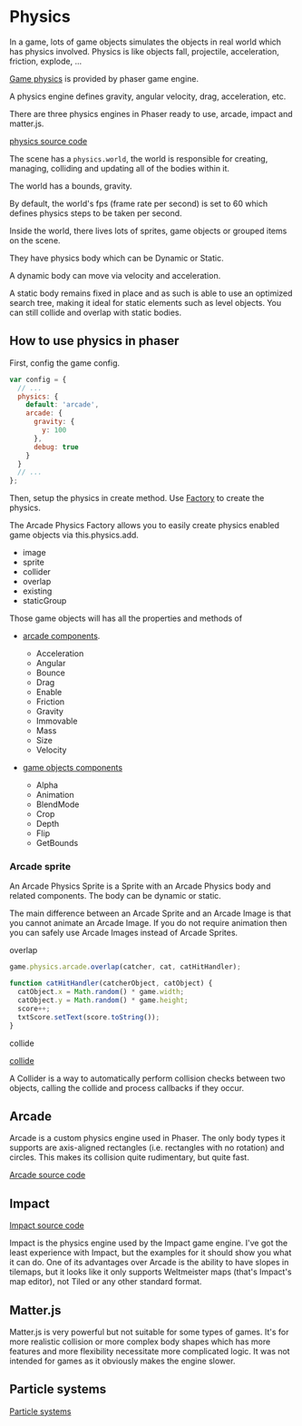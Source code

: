 # Physics

In a game, lots of game objects simulates the objects in real world which has physics involved. Physics is like objects fall, projectile, acceleration, friction, explode, ...

[Game physics](https://en.wikipedia.org/wiki/Game_physics) is provided by phaser game engine.

A physics engine defines gravity, angular velocity, drag, acceleration, etc.

There are three physics engines in Phaser ready to use, arcade, impact and matter.js.

[physics source code](https://github.com/photonstorm/phaser/blob/v3.16.2/src/physics/arcade/index.js)

The scene has a `physics.world`, the world is responsible for creating, managing, colliding and updating all of the bodies within it.

The world has a bounds, gravity.

By default, the world's fps (frame rate per second) is set to 60 which defines physics steps to be taken per second.

Inside the world, there lives lots of sprites, game objects or grouped items on the scene.

They have physics body which can be Dynamic or Static.

A dynamic body can move via velocity and acceleration.

A static body remains fixed in place and as such is able to use an optimized search tree, making it ideal for static elements such as level objects. You can still collide and overlap with static bodies.

## How to use physics in phaser

First, config the game config.

```js
var config = {
  // ...
  physics: {
    default: 'arcade',
    arcade: {
      gravity: {
        y: 100
      },
      debug: true
    }
  }
  // ...
};
```

Then, setup the physics in create method. Use [Factory](https://github.com/photonstorm/phaser/blob/v3.16.2/src/physics/arcade/Factory.js) to create the physics.

The Arcade Physics Factory allows you to easily create physics enabled game objects via this.physics.add.

- image
- sprite
- collider
- overlap
- existing
- staticGroup

Those game objects will has all the properties and methods of

- [arcade components](https://github.com/photonstorm/phaser/blob/v3.16.2/src/physics/arcade/components/index.js).

  - Acceleration
  - Angular
  - Bounce
  - Drag
  - Enable
  - Friction
  - Gravity
  - Immovable
  - Mass
  - Size
  - Velocity

- [game objects components](https://photonstorm.github.io/phaser3-docs/Phaser.GameObjects.Components.html)
  - Alpha
  - Animation
  - BlendMode
  - Crop
  - Depth
  - Flip
  - GetBounds

### Arcade sprite

An Arcade Physics Sprite is a Sprite with an Arcade Physics body and related components. The body can be dynamic or static.

The main difference between an Arcade Sprite and an Arcade Image is that you cannot animate an Arcade Image. If you do not require animation then you can safely use Arcade Images instead of Arcade Sprites.

overlap

```js
game.physics.arcade.overlap(catcher, cat, catHitHandler);

function catHitHandler(catcherObject, catObject) {
  catObject.x = Math.random() * game.width;
  catObject.y = Math.random() * game.height;
  score++;
  txtScore.setText(score.toString());
}
```

collide

[collide](https://photonstorm.github.io/phaser3-docs/Phaser.Physics.Arcade.Events.html#event:COLLIDE)

A Collider is a way to automatically perform collision checks between two objects, calling the collide and process callbacks if they occur.

## Arcade

Arcade is a custom physics engine used in Phaser. The only body types it supports are axis-aligned rectangles (i.e. rectangles with no rotation) and circles. This makes its collision quite rudimentary, but quite fast.

[Arcade source code](https://github.com/photonstorm/phaser/tree/v3.16.2/src/physics/arcade)

## Impact

[Impact source code](https://github.com/photonstorm/phaser/tree/v3.16.2/src/physics/impact)

Impact is the physics engine used by the Impact game engine. I've got the least experience with Impact, but the examples for it should show you what it can do. One of its advantages over Arcade is the ability to have slopes in tilemaps, but it looks like it only supports Weltmeister maps (that's Impact's map editor), not Tiled or any other standard format.

## Matter.js

Matter.js is very powerful but not suitable for some types of games. It's for more realistic collision or more complex body shapes which has more features and more flexibility necessitate more complicated logic. It was not intended for games as it obviously makes the engine slower.

## Particle systems

[Particle systems](https://en.wikipedia.org/wiki/Particle_system)
